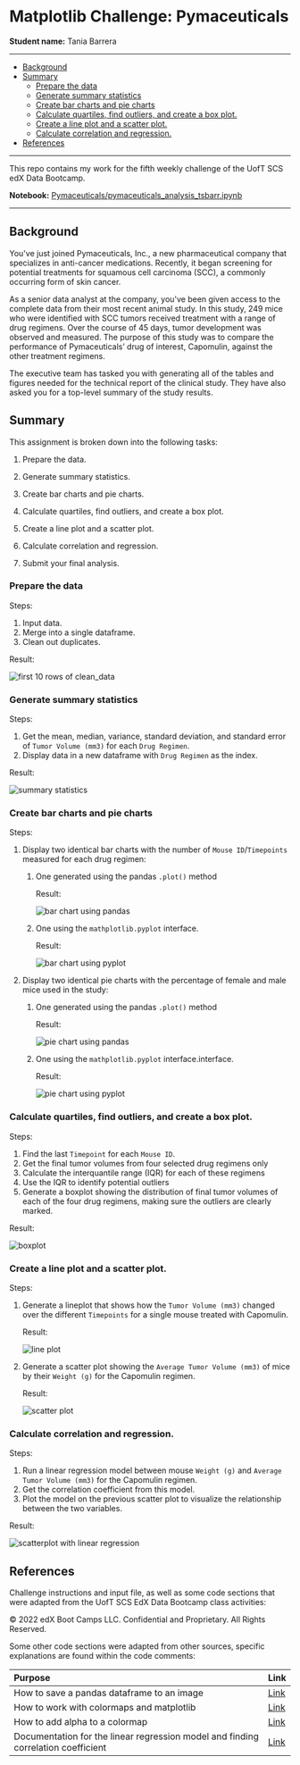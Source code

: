 # Matplotlib Challenge: Pymaceuticals

**Student name:** Tania Barrera

---

- [Background](#background)
- [Summary](#summary)
  - [Prepare the data](#prepare-the-data)
  - [Generate summary statistics](#generate-summary-statistics)
  - [Create bar charts and pie charts](#create-bar-charts-and-pie-charts)
  - [Calculate quartiles, find outliers, and create a box plot.](#calculate-quartiles-find-outliers-and-create-a-box-plot)
  - [Create a line plot and a scatter plot.](#create-a-line-plot-and-a-scatter-plot)
  - [Calculate correlation and regression.](#calculate-correlation-and-regression)
- [References](#references)


---

This repo contains my work for the fifth weekly challenge of the UofT SCS edX Data Bootcamp.

**Notebook:** [Pymaceuticals/pymaceuticals_analysis_tsbarr.ipynb](Pymaceuticals/pymaceuticals_analysis_tsbarr.ipynb)

---

## Background

You've just joined Pymaceuticals, Inc., a new pharmaceutical company that specializes in anti-cancer medications. Recently, it began screening for potential treatments for squamous cell carcinoma (SCC), a commonly occurring form of skin cancer.

As a senior data analyst at the company, you've been given access to the complete data from their most recent animal study. In this study, 249 mice who were identified with SCC tumors received treatment with a range of drug regimens. Over the course of 45 days, tumor development was observed and measured. The purpose of this study was to compare the performance of Pymaceuticals’ drug of interest, Capomulin, against the other treatment regimens.

The executive team has tasked you with generating all of the tables and figures needed for the technical report of the clinical study. They have also asked you for a top-level summary of the study results.


## Summary

This assignment is broken down into the following tasks:

1. Prepare the data.

2. Generate summary statistics.

3. Create bar charts and pie charts.

4. Calculate quartiles, find outliers, and create a box plot.

5. Create a line plot and a scatter plot.

6. Calculate correlation and regression.

7. Submit your final analysis.

### Prepare the data

Steps:

1. Input data.
2. Merge into a single dataframe.
3. Clean out duplicates.

Result:

![first 10 rows of clean_data](Pymaceuticals/results/clean_data_head10.png)

### Generate summary statistics

Steps:

1. Get the mean, median, variance, standard deviation, and standard error of `Tumor Volume (mm3)` for each `Drug Regimen`.
2. Display data in a new dataframe with `Drug Regimen` as the index.

Result:

![summary statistics](Pymaceuticals/results/summary_statistics.png)

### Create bar charts and pie charts

Steps:

1. Display two identical bar charts with the number of `Mouse ID`/`Timepoints` measured for each drug regimen:
   1. One generated using the pandas `.plot()` method

        Result:

        ![bar chart using pandas](Pymaceuticals/results/bar_pandas.png)

   2. One using the `mathplotlib.pyplot` interface.

        Result:

        ![bar chart using pyplot](Pymaceuticals/results/bar_pyplot.png)


2. Display two identical pie charts with the percentage of female and male mice used in the study:
   1. One generated using the pandas `.plot()` method

        Result:

        ![pie chart using pandas](Pymaceuticals/results/pie_pandas.png)

   2. One using the `mathplotlib.pyplot` interface.interface.

        Result:

        ![pie chart using pyplot](Pymaceuticals/results/pie_pyplot.png)


### Calculate quartiles, find outliers, and create a box plot.

Steps:

1. Find the last `Timepoint` for each `Mouse ID`.
2. Get the final tumor volumes from four selected drug regimens only
3. Calculate the interquantile range (IQR) for each of these regimens
4. Use the IQR to identify potential outliers
5. Generate a boxplot showing the distribution of final tumor volumes of each of the four drug regimens, making sure the outliers are clearly marked.

Result:

![boxplot](Pymaceuticals/results/boxplot.png)


### Create a line plot and a scatter plot.

Steps:

1. Generate a lineplot that shows how the `Tumor Volume (mm3)` changed over the different `Timepoints` for a single mouse treated with Capomulin.

    Result:

    ![line plot](Pymaceuticals/results/line_plot.png)

2. Generate a scatter plot showing the `Average Tumor Volume (mm3)` of mice by their `Weight (g)` for the Capomulin regimen.

    Result:

    ![scatter plot](Pymaceuticals/results/scatter_plot.png)

### Calculate correlation and regression.

Steps:

1. Run a linear regression model between mouse `Weight (g)` and `Average Tumor Volume (mm3)` for the Capomulin regimen.
2. Get the correlation coefficient from this model.
3. Plot the model on the previous scatter plot to visualize the relationship between the two variables.

Result:

![scatterplot with linear regression](Pymaceuticals/results/scatter_with_linregress.png)


## References

Challenge instructions and input file, as well as some code sections that were adapted from the UofT SCS EdX Data Bootcamp class activities:

© 2022 edX Boot Camps LLC. Confidential and Proprietary. All Rights Reserved.

Some other code sections were adapted from other sources, specific explanations are found within the code comments:

| Purpose | Link |
| :- | :- |
| How to save a pandas dataframe to an image | [Link](https://pypi.org/project/dataframe-image/) |
| How to work with colormaps and matplotlib | [Link](https://www.analyticsvidhya.com/blog/2020/09/colormaps-matplotlib/) |
| How to add alpha to a colormap | [Link](https://www.tutorialspoint.com/add-alpha-to-an-existing-matplotlib-colormap) |
| Documentation for the linear regression model and finding correlation coefficient | [Link](https://docs.scipy.org/doc/scipy/reference/generated/scipy.stats.linregress.html#scipy.stats.linregress) |
